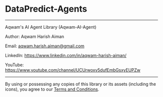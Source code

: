 # DataPredict-Agents

--------------------------------------------------------------------

Aqwam's AI Agent Library (Aqwam-AI-Agent)

Author: Aqwam Harish Aiman

Email: aqwam.harish.aiman@gmail.com

LinkedIn: https://www.linkedin.com/in/aqwam-harish-aiman/
	
YouTube: https://www.youtube.com/channel/UCUrwoxv5dufEmbGsxyEUPZw
	
--------------------------------------------------------------------

By using or possessing any copies of this library or its assets (including the icons), you agree to our [Terms and Conditions](docs/TermsAndConditions.md).
